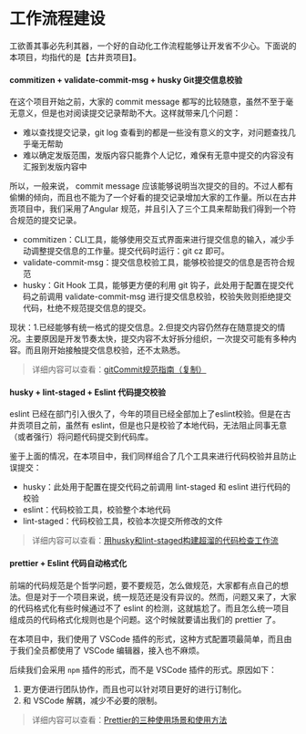 # 工作流程建设

工欲善其事必先利其器，一个好的自动化工作流程能够让开发省不少心。下面说的本项目，均指代的是【古井贡项目】。

#### commitizen + validate-commit-msg + husky Git提交信息校验

在这个项目开始之前，大家的 commit message 都写的比较随意，虽然不至于毫无意义，但是也对阅读提交记录帮助不大。这样就带来几个问题：

* 难以查找提交记录，git log 查看到的都是一些没有意义的文字，对问题查找几乎毫无帮助  
* 难以确定发版范围，发版内容只能靠个人记忆，难保有无意中提交的内容没有汇报到发版内容中  

所以，一般来说， commit message 应该能够说明当次提交的目的。不过人都有偷懒的倾向，而且也不能为了一个好看的提交记录增加大家的工作量。所以在古井贡项目中，我们采用了Angular 规范，并且引入了三个工具来帮助我们得到一个符合规范的提交记录。

* commitizen：CLI工具，能够使用交互式界面来进行提交信息的输入，减少手动调整提交信息的工作量。提交代码时运行：git cz 即可。
* validate-commit-msg：提交信息校验工具，能够校验提交的信息是否符合规范
* husky：Git Hook 工具，能够更方便的利用 git 钩子，此处用于配置在提交代码之前调用 validate-commit-msg 进行提交信息校验，校验失败则拒绝提交代码，杜绝不规范提交信息的提交。

现状：1.已经能够有统一格式的提交信息。2.但提交内容仍然存在随意提交的情况。主要原因是开发节奏太快，提交内容不太好拆分组织，一次提交可能有多种内容。而且刚开始接触提交信息校验，还不太熟悉。

> 详细内容可以查看：[gitCommit规范指南（复制）](./gitCommit规范指南.md)

#### husky + lint-staged + Eslint 代码提交校验

eslint 已经在部门引入很久了，今年的项目已经全部加上了eslint校验。但是在古井贡项目之前，虽然有 eslint，但是也只是校验了本地代码，无法阻止同事无意（或者强行）将问题代码提交到代码库。

鉴于上面的情况，在本项目中，我们同样组合了几个工具来进行代码校验并且防止误提交：

* husky：此处用于配置在提交代码之前调用 lint-staged 和 eslint 进行代码的校验
* eslint：代码校验工具，校验整个本地代码
* lint-staged：代码校验工具，校验本次提交所修改的文件

> 详细内容可以查看：[用husky和lint-staged构建超溜的代码检查工作流](./用husky和lint-staged构建超溜的代码检查工作流.md)
#### prettier + Eslint 代码自动格式化

前端的代码规范是个哲学问题，要不要规范，怎么做规范，大家都有点自己的想法。但是对于一个项目来说，统一规范还是没有异议的。然而，问题又来了，大家的代码格式化有些时候通过不了 eslint 的检测，这就尴尬了。而且怎么统一项目组成员的代码格式化规则也是个问题。这个时候就要请出我们的 prettier 了。

在本项目中，我们使用了 VSCode 插件的形式，这种方式配置项最简单，而且由于我们全员都使用了 VSCode 编辑器，接入也不麻烦。

后续我们会采用 `npm` 插件的形式，而不是 VSCode 插件的形式。原因如下：  
1. 更方便进行团队协作，而且也可以针对项目更好的进行订制化。  
2. 和 VSCode 解耦，减少不必要的限制。

> 详细内容可以查看：[Prettier的三种使用场景和使用方法](./Prettier的三种使用场景和使用方法.md)



